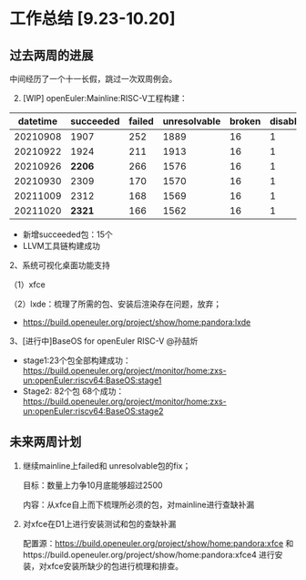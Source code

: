 # 工作总结 [9.23-10.20]

## 过去两周的进展

中间经历了一个十一长假，跳过一次双周例会。



2. [WIP] openEuler:Mainline:RISC-V工程构建：

| datetime | succeeded | failed | unresolvable | broken | disabled | excluded |
| -------- | --------- | ------ | ------------ | ------ | -------- | -------- |
| 20210908 | 1907      | 252    | 1889         | 16     | 1        | 62       |
| 20210922 | 1924      | 211    | 1913         | 16     | 1        | 62       |
| 20210926 | **2206**  | 266    | 1576         | 16     | 1        | 62       |
| 20210930 | 2309      | 170    | 1570         | 16     | 1        | 61       |
| 20211009 | 2312      | 168    | 1569         | 16     | 1        | 61       |
| 20211020 | **2321**  | 166    | 1562         | 16     | 1        | 61       |

- 新增succeeded包：15个
- LLVM工具链构建成功



2、系统可视化桌面功能支持

（1）xfce

（2）lxde：梳理了所需的包、安装后渲染存在问题，放弃；

- https://build.openeuler.org/project/show/home:pandora:lxde



3、[进行中]BaseOS for openEuler RISC-V  @孙喆炘

- stage1:23个包全部构建成功：https://build.openeuler.org/project/monitor/home:zxs-un:openEuler:riscv64:BaseOS:stage1
- Stage2: 82个包 68个成功：https://build.openeuler.org/project/monitor/home:zxs-un:openEuler:riscv64:BaseOS:stage2




## 未来两周计划

1. 继续mainline上failed和  unresolvable包的fix；

   目标：数量上力争10月底能够超过2500

   内容：从xfce自上而下梳理所必须的包，对mainline进行查缺补漏

2. 对xfce在D1上进行安装测试和包的查缺补漏

   配置源：https://build.openeuler.org/project/show/home:pandora:xfce 和https://build.openeuler.org/project/show/home:pandora:xfce4 进行安装，对xfce安装所缺少的包进行梳理和排查。

